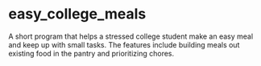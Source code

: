 # easy_college_meals
A short program that helps a stressed college student make an easy meal and keep up with small tasks.
The features include building meals out existing food in the pantry and prioritizing chores. 
